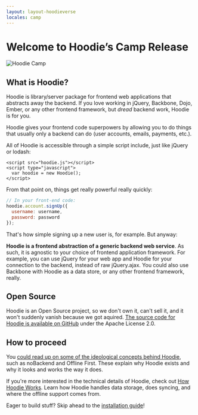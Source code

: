 ```yaml
---
layout: layout-hoodieverse
locales: camp
---
```


# Welcome to Hoodie’s Camp Release

![Hoodie Camp](http://hood.ie/dist1/content_img/index/hoodie-camp-transparent.png)

## What is Hoodie?

Hoodie is library/server package for frontend web applications that abstracts away the backend. If you love working in jQuery, Backbone, Dojo, Ember, or any other frontend framework, but *dread* backend work, Hoodie is for you.

Hoodie gives your frontend code superpowers by allowing you to do things that usually only a backend can do (user accounts, emails, payments, etc.).

All of Hoodie is accessible through a simple script include, just like jQuery or lodash:

<pre><code class="language-markup">&lt;script src="hoodie.js"&gt;&lt;/script&gt;
&lt;script type="javascript"&gt;
  var hoodie = new Hoodie();
&lt;/script&gt;</code></pre>

From that point on, things get really powerful really quickly:

```javascript
// In your front-end code:
hoodie.account.signUp({
  username: username,
  password: password
});
```

That's how simple signing up a new user is, for example. But anyway:

**Hoodie is a frontend abstraction of a generic backend web service**. As such, it is agnostic to your choice of frontend application framework. For example, you can use jQuery for your web app and Hoodie for your connection to the backend, instead of raw jQuery.ajax. You could also use Backbone with Hoodie as a data store, or any other frontend framework, really.

## Open Source

Hoodie is an Open Source project, so we don't own it, can't sell it, and it won't suddenly vanish because we got aquired. <a href="http://github.com/hoodiehq" target="_blank">The source code for Hoodie is available on GitHub</a> under the Apache License 2.0.

## How to proceed

You [could read up on some of the ideological concepts behind Hoodie](/en/hoodieverse/hoodie-concepts.html), such as noBackend and Offline First. These explain why Hoodie exists and why it looks and works the way it does.

If you're more interested in the technical details of Hoodie, check out [How Hoodie Works](/en/hoodieverse/how-hoodie-works.html). Learn how Hoodie handles data storage, does syncing, and where the offline support comes from.

Eager to build stuff? Skip ahead to the [installation guide](/en/start/)!

